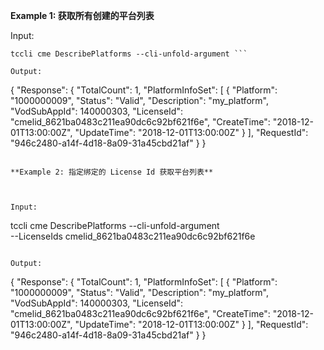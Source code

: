 **Example 1: 获取所有创建的平台列表**



Input: 

```
tccli cme DescribePlatforms --cli-unfold-argument ```

Output: 
```
{
    "Response": {
        "TotalCount": 1,
        "PlatformInfoSet": [
            {
                "Platform": "1000000009",
                "Status": "Valid",
                "Description": "my_platform",
                "VodSubAppId": 140000303,
                "LicenseId": "cmelid_8621ba0483c211ea90dc6c92bf621f6e",
                "CreateTime": "2018-12-01T13:00:00Z",
                "UpdateTime": "2018-12-01T13:00:00Z"
            }
        ],
        "RequestId": "946c2480-a14f-4d18-8a09-31a45cbd21af"
    }
}
```

**Example 2: 指定绑定的 License Id 获取平台列表**



Input: 

```
tccli cme DescribePlatforms --cli-unfold-argument  \
    --LicenseIds cmelid_8621ba0483c211ea90dc6c92bf621f6e
```

Output: 
```
{
    "Response": {
        "TotalCount": 1,
        "PlatformInfoSet": [
            {
                "Platform": "1000000009",
                "Status": "Valid",
                "Description": "my_platform",
                "VodSubAppId": 140000303,
                "LicenseId": "cmelid_8621ba0483c211ea90dc6c92bf621f6e",
                "CreateTime": "2018-12-01T13:00:00Z",
                "UpdateTime": "2018-12-01T13:00:00Z"
            }
        ],
        "RequestId": "946c2480-a14f-4d18-8a09-31a45cbd21af"
    }
}
```

